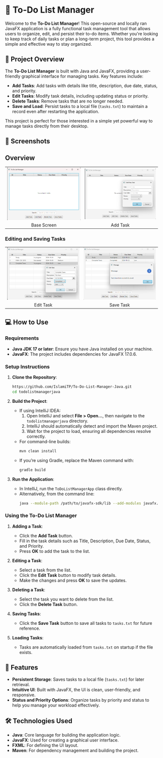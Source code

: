 
# 📝 To-Do List Manager

Welcome to the **To-Do List Manager**! This open-source  and locally ran JavaFX application is a fully 
functional task management tool that allows users to organize, edit, and persist their to-do items. 
Whether you're looking to keep track of daily tasks or plan a long-term project, this tool provides
a simple and effective way to stay organized.

## 📖 Project Overview

The **To-Do List Manager** is built with Java and JavaFX, providing a user-friendly graphical interface 
for managing tasks. Key features include:

- **Add Tasks**: Add tasks with details like title, description, due date, status, and priority.
- **Edit Tasks**: Modify task details, including updating status or priority.
- **Delete Tasks**: Remove tasks that are no longer needed.
- **Save and Load**: Persist tasks to a local file (`tasks.txt`) to maintain a record even after restarting the application.

This project is perfect for those interested in a simple yet powerful way to manage tasks directly from their desktop.

## 🎨 Screenshots

## Overview

<table>
  <tr>
    <td><img src="./base.png" alt="Base Screen" width="400"/></td>
    <td><img src="./addTask.png" alt="Add Task Screenshot" width="400"/></td>
  </tr>
  <tr>
    <td align="center">Base Screen</td>
    <td align="center">Add Task</td>
  </tr>
</table>

### Editing and Saving Tasks

<table>
  <tr>
    <td><img src="./editTask.png" alt="Edit Task Screenshot" width="400"/></td>
    <td><img src="./saveTask.png" alt="Save Task Screenshot" width="400"/></td>
  </tr>
  <tr>
    <td align="center">Edit Task</td>
    <td align="center">Save Task</td>
  </tr>
</table>


## 💻 How to Use

### Requirements
- **Java JDK 17 or later**: Ensure you have Java installed on your machine.
- **JavaFX**: The project includes dependencies for JavaFX 17.0.6.

### Setup Instructions
1. **Clone the Repository**:
   ```bash
   https://github.com/IslamiTP/To-Do-List-Manager-Java.git
   cd todolistmanagerjava
   ```

2. **Build the Project**:
    - If using IntelliJ IDEA:
        1. Open IntelliJ and select **File > Open...**, then navigate to the `todolistmanagerjava` directory.
        2. IntelliJ should automatically detect and import the Maven project.
        3. Wait for the project to load, ensuring all dependencies resolve correctly.
    - For command-line builds:
      ```bash
      mvn clean install
      ```
    - If you’re using Gradle, replace the Maven command with:
      ```bash
      gradle build
      ```

3. **Run the Application**:
    - In IntelliJ, run the `ToDoListManagerApp` class directly.
    - Alternatively, from the command line:
      ```bash
      java --module-path /path/to/javafx-sdk/lib --add-modules javafx.controls,javafx.fxml -jar target/todolistmanagerjava.jar
      ```

### Using the To-Do List Manager

1. **Adding a Task**:
    - Click the **Add Task** button.
    - Fill in the task details such as Title, Description, Due Date, Status, and Priority.
    - Press **OK** to add the task to the list.

2. **Editing a Task**:
    - Select a task from the list.
    - Click the **Edit Task** button to modify task details.
    - Make the changes and press **OK** to save the updates.

3. **Deleting a Task**:
    - Select the task you want to delete from the list.
    - Click the **Delete Task** button.

4. **Saving Tasks**:
    - Click the **Save Task** button to save all tasks to `tasks.txt` for future reference.

5. **Loading Tasks**:
    - Tasks are automatically loaded from `tasks.txt` on startup if the file exists.

## 🚀 Features

- **Persistent Storage**: Saves tasks to a local file (`tasks.txt`) for later retrieval.
- **Intuitive UI**: Built with JavaFX, the UI is clean, user-friendly, and responsive.
- **Status and Priority Options**: Organize tasks by priority and status to help you manage your workload effectively.

## 🛠️ Technologies Used

- **Java**: Core language for building the application logic.
- **JavaFX**: Used for creating a graphical user interface.
- **FXML**: For defining the UI layout.
- **Maven**: For dependency management and building the project.